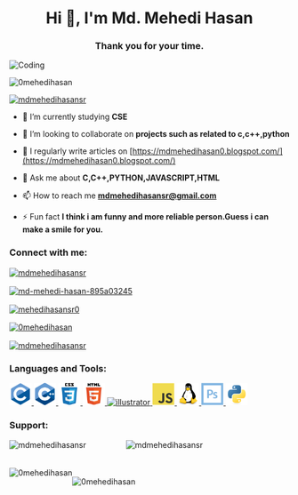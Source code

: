 <h1 align="center">Hi 👋, I'm Md. Mehedi Hasan</h1>

<h3 align="center">Thank you for your time.</h3>
<img align="top" alt="Coding" width="400" src="https://cdn.dribbble.com/users/1059583/screenshots/4171367/coding-freak.gif">
<p align="left"> <img src="https://komarev.com/ghpvc/?username=0mehedihasan&label=Profile%20views&color=0e75b6&style=flat" alt="0mehedihasan" /> </p>

<p align="left"> <a href="https://twitter.com/mdmehedihasansr" target="blank"><img src="https://img.shields.io/twitter/follow/mdmehedihasansr?logo=twitter&style=for-the-badge" alt="mdmehedihasansr" /></a> </p>

- 🌱 I’m currently studying **CSE**

- 👯 I’m looking to collaborate on **projects such as related to c,c++,python**

- 📝 I regularly write articles on [https://mdmehedihasan0.blogspot.com/](https://mdmehedihasan0.blogspot.com/)

- 💬 Ask me about **C,C++,PYTHON,JAVASCRIPT,HTML**

- 📫 How to reach me **mdmehedihasansr@gmail.com**

- ⚡ Fun fact **I think i am funny and more reliable person.Guess i can make a smile for you.**

<h3 align="left">Connect with me:</h3>

<p align="left">

<a href="https://twitter.com/mdmehedihasansr" target="blank"><img align="center" src="https://raw.githubusercontent.com/rahuldkjain/github-profile-readme-generator/master/src/images/icons/Social/twitter.svg" alt="mdmehedihasansr" height="30" width="40" /></a>

<a href="https://linkedin.com/in/md-mehedi-hasan-895a03245" target="blank"><img align="center" src="https://raw.githubusercontent.com/rahuldkjain/github-profile-readme-generator/master/src/images/icons/Social/linked-in-alt.svg" alt="md-mehedi-hasan-895a03245" height="30" width="40" /></a>

<a href="https://fb.com/mehedihasansr0" target="blank"><img align="center" src="https://raw.githubusercontent.com/rahuldkjain/github-profile-readme-generator/master/src/images/icons/Social/facebook.svg" alt="mehedihasansr0" height="30" width="40" /></a>

<a href="https://instagram.com/0mehedihasan" target="blank"><img align="center" src="https://raw.githubusercontent.com/rahuldkjain/github-profile-readme-generator/master/src/images/icons/Social/instagram.svg" alt="0mehedihasan" height="30" width="40" /></a>

<a href="https://codeforces.com/profile/mdmehedihasansr" target="blank"><img align="center" src="https://raw.githubusercontent.com/rahuldkjain/github-profile-readme-generator/master/src/images/icons/Social/codeforces.svg" alt="mdmehedihasansr" height="30" width="40" /></a>

</p>

<h3 align="left">Languages and Tools:</h3>

<p align="left"> <a href="https://www.cprogramming.com/" target="_blank" rel="noreferrer"> <img src="https://raw.githubusercontent.com/devicons/devicon/master/icons/c/c-original.svg" alt="c" width="40" height="40"/> </a> <a href="https://www.w3schools.com/cpp/" target="_blank" rel="noreferrer"> <img src="https://raw.githubusercontent.com/devicons/devicon/master/icons/cplusplus/cplusplus-original.svg" alt="cplusplus" width="40" height="40"/> </a> <a href="https://www.w3schools.com/css/" target="_blank" rel="noreferrer"> <img src="https://raw.githubusercontent.com/devicons/devicon/master/icons/css3/css3-original-wordmark.svg" alt="css3" width="40" height="40"/> </a> <a href="https://www.w3.org/html/" target="_blank" rel="noreferrer"> <img src="https://raw.githubusercontent.com/devicons/devicon/master/icons/html5/html5-original-wordmark.svg" alt="html5" width="40" height="40"/> </a> <a href="https://www.adobe.com/in/products/illustrator.html" target="_blank" rel="noreferrer"> <img src="https://www.vectorlogo.zone/logos/adobe_illustrator/adobe_illustrator-icon.svg" alt="illustrator" width="40" height="40"/> </a> <a href="https://developer.mozilla.org/en-US/docs/Web/JavaScript" target="_blank" rel="noreferrer"> <img src="https://raw.githubusercontent.com/devicons/devicon/master/icons/javascript/javascript-original.svg" alt="javascript" width="40" height="40"/> </a> <a href="https://www.linux.org/" target="_blank" rel="noreferrer"> <img src="https://raw.githubusercontent.com/devicons/devicon/master/icons/linux/linux-original.svg" alt="linux" width="40" height="40"/> </a> <a href="https://www.photoshop.com/en" target="_blank" rel="noreferrer"> <img src="https://raw.githubusercontent.com/devicons/devicon/master/icons/photoshop/photoshop-line.svg" alt="photoshop" width="40" height="40"/> </a> <a href="https://www.python.org" target="_blank" rel="noreferrer"> <img src="https://raw.githubusercontent.com/devicons/devicon/master/icons/python/python-original.svg" alt="python" width="40" height="40"/> </a> </p>

<h3 align="left">Support:</h3>

<p><a href="https://www.buymeacoffee.com/mdmehedihasansr"> <img align="left" src="https://cdn.buymeacoffee.com/buttons/v2/default-yellow.png" height="50" width="210" alt="mdmehedihasansr" /></a><a href="https://ko-fi.com/mdmehedihasansr"> <img align="left" src="https://cdn.ko-fi.com/cdn/kofi3.png?v=3" height="50" width="210" alt="mdmehedihasansr" /></a></p><br><br>

<p><img align="left" src="https://github-readme-stats.vercel.app/api/top-langs?username=0mehedihasan&show_icons=true&locale=en&layout=compact" alt="0mehedihasan" /></p>

<p>&nbsp;<img align="center" src="https://github-readme-stats.vercel.app/api?username=0mehedihasan&show_icons=true&locale=en" alt="0mehedihasan" /></p>

















